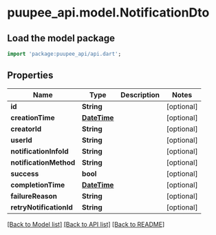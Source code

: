 # puupee_api.model.NotificationDto

## Load the model package
```dart
import 'package:puupee_api/api.dart';
```

## Properties
Name | Type | Description | Notes
------------ | ------------- | ------------- | -------------
**id** | **String** |  | [optional] 
**creationTime** | [**DateTime**](DateTime.md) |  | [optional] 
**creatorId** | **String** |  | [optional] 
**userId** | **String** |  | [optional] 
**notificationInfoId** | **String** |  | [optional] 
**notificationMethod** | **String** |  | [optional] 
**success** | **bool** |  | [optional] 
**completionTime** | [**DateTime**](DateTime.md) |  | [optional] 
**failureReason** | **String** |  | [optional] 
**retryNotificationId** | **String** |  | [optional] 

[[Back to Model list]](../README.md#documentation-for-models) [[Back to API list]](../README.md#documentation-for-api-endpoints) [[Back to README]](../README.md)


